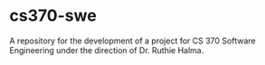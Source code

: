 # cs370-swe
A repository for the development of a project for CS 370 Software Engineering under the direction of Dr. Ruthie Halma.
